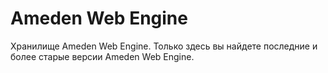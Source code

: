Ameden Web Engine
===

Хранилище Ameden Web Engine.
Только здесь вы найдете последние и более старые версии Ameden Web Engine.
